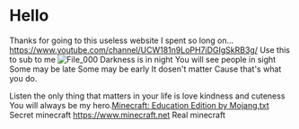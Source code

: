 # Hello
Thanks for going to this useless website
I spent so long on...
https://www.youtube.com/channel/UCW181n9LoPH7iDGIgSkRB3g/
Use this to sub to me
![File_000](https://user-images.githubusercontent.com/75795429/138197633-d7e227f7-8361-463d-b443-b4e964d57b8f.jpeg)
Darkness is in night
You will see people in sight
Some may be late
Some may be early
It dosen't matter
Cause that's what you do.

Listen the only thing that matters in your life is love kindness and cuteness
You will always be my hero.[Minecraft: Education Edition by Mojang.txt](https://github.com/josetzunun/CD-ME/files/7385384/Minecraft.Education.Edition.by.Mojang.txt)
Secret minecraft
https://www.minecraft.net
Real minecraft
